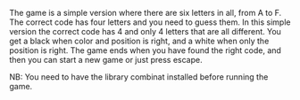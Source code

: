 The game is a simple version where there are six letters in all, from A to F.
The correct code has four letters and you need to guess them.
In this simple version the correct code has 4 and only 4 letters that are all different.
You get a black when color and position is right, and a white when only the position is right.
The game ends when you have found the right code, and then you can start a new game or just press escape.

NB: You need to have the library combinat installed before running the game.
